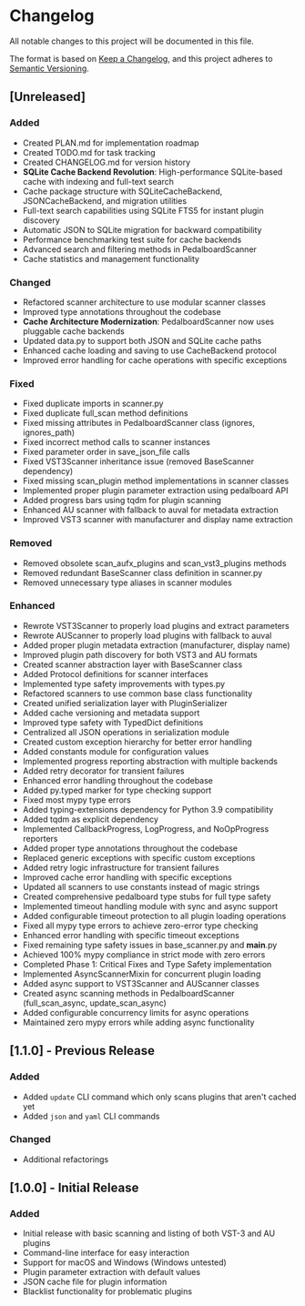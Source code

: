 # Changelog

All notable changes to this project will be documented in this file.

The format is based on [Keep a Changelog](https://keepachangelog.com/en/1.0.0/),
and this project adheres to [Semantic Versioning](https://semver.org/spec/v2.0.0.html).

## [Unreleased]

### Added
- Created PLAN.md for implementation roadmap
- Created TODO.md for task tracking
- Created CHANGELOG.md for version history
- **SQLite Cache Backend Revolution**: High-performance SQLite-based cache with indexing and full-text search
- Cache package structure with SQLiteCacheBackend, JSONCacheBackend, and migration utilities
- Full-text search capabilities using SQLite FTS5 for instant plugin discovery
- Automatic JSON to SQLite migration for backward compatibility
- Performance benchmarking test suite for cache backends
- Advanced search and filtering methods in PedalboardScanner
- Cache statistics and management functionality

### Changed
- Refactored scanner architecture to use modular scanner classes
- Improved type annotations throughout the codebase
- **Cache Architecture Modernization**: PedalboardScanner now uses pluggable cache backends
- Updated data.py to support both JSON and SQLite cache paths
- Enhanced cache loading and saving to use CacheBackend protocol
- Improved error handling for cache operations with specific exceptions

### Fixed
- Fixed duplicate imports in scanner.py
- Fixed duplicate full_scan method definitions
- Fixed missing attributes in PedalboardScanner class (ignores, ignores_path)
- Fixed incorrect method calls to scanner instances
- Fixed parameter order in save_json_file calls
- Fixed VST3Scanner inheritance issue (removed BaseScanner dependency)
- Fixed missing scan_plugin method implementations in scanner classes
- Implemented proper plugin parameter extraction using pedalboard API
- Added progress bars using tqdm for plugin scanning
- Enhanced AU scanner with fallback to auval for metadata extraction
- Improved VST3 scanner with manufacturer and display name extraction

### Removed
- Removed obsolete scan_aufx_plugins and scan_vst3_plugins methods
- Removed redundant BaseScanner class definition in scanner.py
- Removed unnecessary type aliases in scanner modules

### Enhanced
- Rewrote VST3Scanner to properly load plugins and extract parameters
- Rewrote AUScanner to properly load plugins with fallback to auval
- Added proper plugin metadata extraction (manufacturer, display name)
- Improved plugin path discovery for both VST3 and AU formats
- Created scanner abstraction layer with BaseScanner class
- Added Protocol definitions for scanner interfaces
- Implemented type safety improvements with types.py
- Refactored scanners to use common base class functionality
- Created unified serialization layer with PluginSerializer
- Added cache versioning and metadata support
- Improved type safety with TypedDict definitions
- Centralized all JSON operations in serialization module
- Created custom exception hierarchy for better error handling
- Added constants module for configuration values
- Implemented progress reporting abstraction with multiple backends
- Added retry decorator for transient failures
- Enhanced error handling throughout the codebase
- Added py.typed marker for type checking support
- Fixed most mypy type errors
- Added typing-extensions dependency for Python 3.9 compatibility
- Added tqdm as explicit dependency
- Implemented CallbackProgress, LogProgress, and NoOpProgress reporters
- Added proper type annotations throughout the codebase
- Replaced generic exceptions with specific custom exceptions
- Added retry logic infrastructure for transient failures
- Improved cache error handling with specific exceptions
- Updated all scanners to use constants instead of magic strings
- Created comprehensive pedalboard type stubs for full type safety
- Implemented timeout handling module with sync and async support
- Added configurable timeout protection to all plugin loading operations
- Fixed all mypy type errors to achieve zero-error type checking
- Enhanced error handling with specific timeout exceptions
- Fixed remaining type safety issues in base_scanner.py and __main__.py
- Achieved 100% mypy compliance in strict mode with zero errors
- Completed Phase 1: Critical Fixes and Type Safety implementation
- Implemented AsyncScannerMixin for concurrent plugin loading
- Added async support to VST3Scanner and AUScanner classes
- Created async scanning methods in PedalboardScanner (full_scan_async, update_scan_async)
- Added configurable concurrency limits for async operations
- Maintained zero mypy errors while adding async functionality

## [1.1.0] - Previous Release

### Added
- Added `update` CLI command which only scans plugins that aren't cached yet
- Added `json` and `yaml` CLI commands

### Changed
- Additional refactorings

## [1.0.0] - Initial Release

### Added
- Initial release with basic scanning and listing of both VST-3 and AU plugins
- Command-line interface for easy interaction
- Support for macOS and Windows (Windows untested)
- Plugin parameter extraction with default values
- JSON cache file for plugin information
- Blacklist functionality for problematic plugins